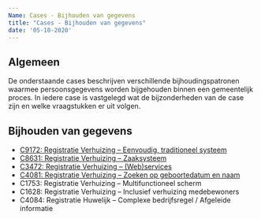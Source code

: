 ```yaml
---
Name: Cases - Bijhouden van gegevens
title: "Cases - Bijhouden van gegevens"
date: '05-10-2020'
---
```


## Algemeen
De onderstaande cases beschrijven verschillende bijhoudingspatronen waarmee persoonsgegevens worden bijgehouden binnen een gemeentelijk proces. In iedere case is vastgelegd wat de bijzonderheden van de case zijn en welke vraagstukken er uit volgen. 

## Bijhouden van gegevens
- [C9172: Registratie Verhuizing – Eenvoudig, traditioneel systeem](./../artefacten/9172.md)
- [C8631: Registratie Verhuizing – Zaaksysteem](./../artefacten/8631.md)
- [C3472: Registratie Verhuizing – (Web)services](./../artefacten/3472.md)
- [C4081: Registratie Verhuizing – Zoeken op geboortedatum en naam](./../artefacten/4081.md)
- C1753: Registratie Verhuizing – Multifunctioneel scherm
- C1628: Registratie Verhuizing – Inclusief verhuizing medebewoners
- C4084: Registratie Huwelijk – Complexe bedrijfsregel / Afgeleide informatie
